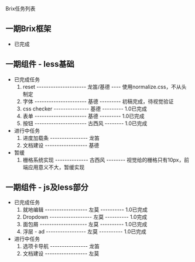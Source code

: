Brix任务列表

## 一期Brix框架
+ 已完成

## 一期组件 - less基础
+ 已完成任务
    1. reset ---------------------  龙笛/基德  ----  使用normalize.css，不从头制定
    2. 字体 ----------------------  基德  ---------  初稿完成，待视觉验证
    3. css checker ---------------  基德  ---------  1.0已完成
    4. 表单 ----------------------  基德  ---------  1.0已完成
    5. 按钮 ----------------------  古西风 --------  1.0已完成
+ 进行中任务
    1. 进度加载条 ----------------  龙笛
    2. 文档建设 ------------------  基德
+ 暂缓
    1. 栅格系统实现 --------------  古西风 --------  视觉给的栅格只有10px，前端应用意义不大，暂缓实现

## 一期组件 - js及less部分
+ 已完成任务
    1. 就地编辑 ------------------  左莫 ----------  1.0已完成
    2. Dropdown ------------------  左莫 ----------  1.0完成
    3. 面包屑 --------------------  左莫 ----------  1.0已完成
    4. 浮层 - ad -----------------  左莫 ----------  1.0已完成
+ 进行中任务
    1. 选项卡导航 ----------------  龙笛
    2. 文档建设 ------------------  左莫
